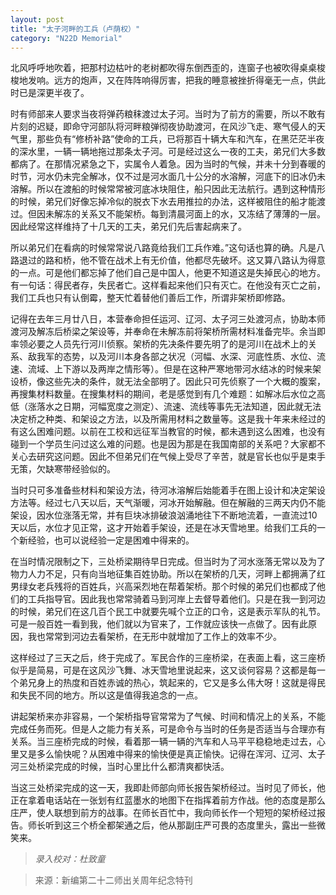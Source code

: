 ```yaml
---
layout: post
title: "太子河畔的工兵（卢荫权）"
category: "N22D Memorial"
---
```

北风呼呼地吹着，把那村边枯叶的老树都吹得东倒西歪的，连窗子也被吹得桌桌梭梭地发响。远方的炮声，又在阵阵响得厉害，把我的睡意被挫折得毫无一点，供此时已是深更半夜了。

时有师部来人要求当夜将弹药粮秣渡过太子河。当时为了前方的需要，所以不敢有片刻的迟疑，即命守河部队将河畔粮弹彻夜协助渡河，在风沙飞走、寒气侵人的天气里，那些负有“修桥补路”使命的工兵，已将那百十辆大车和汽车，在黑茫茫半夜的深水里，一辆一辆地拖过那条太子河。可是经过这么一夜的工夫，弟兄们大多数都病了。在那情况紧急之下，实属令人着急。因为当时的气候，并未十分到春暖的时节，河水仍未完全解冰，仅不过是河水面几十公分的水溶解，河底下的旧冰仍未溶解。所以在渡船的时候常常被河底冰块阻住，船只因此无法航行。遇到这种情形的时候，弟兄们好像忘掉冷似的脱衣下水去用推拉的办法，这样被阻住的船才能渡过。但因未解冻的关系又不能架桥。每到清晨河面上的水，又冻结了薄薄的一层。因此经常这样维持了十几天的工夫，弟兄们先后害起病来了。

所以弟兄们在看病的时候常常说八路竟给我们工兵作难。”这句话也算的确。凡是八路退过的路和桥，他不管在战术上有无价值，他都尽先破坏。这又算八路认为得意的一点。可是他们都忘掉了他们自己是中国人，他更不知道这是失掉民心的地方。有一句话：得民者存，失民者亡。这样看起来他们只有灭亡。在他没有灭亡之前，我们工兵也只有认倒霉，整天忙着替他们善后工作，所谓非架桥即修路。

记得在去年三月廿八日，本营奉命担任运河、辽河、太子河三处渡河点，协助本师渡河及解冻后桥梁之架设等，并奉命在未解冻前将架桥所需材料准备完毕。余当即率领必要之人员先行河川侦察。架桥的先决条件要先明了的是河川在战术上的关系、敌我军的态势，以及河川本身各部之状况（河幅、水深、河底性质、水位、流速、流域、上下游以及两岸之情形等）。但是在这种严寒地带河水结冰的时候来架设桥，像这些先决的条件，就无法全部明了。因此只可先侦察了一个大概的腹案，再搜集材料数量。在搜集材料的期间，老是感觉到有几个难题：如解冰后水位之高低（涨落水之日期，河幅宽度之测定）、流速、流线等事先无法知道，因此就无法决定桥之种类、和架设之方法，以及所需用材料之数量等。这是我十年来未经过的有这么困难问题。以前在工校和远征军当教官的时候，都未遇到这么困难，也没有碰到一个学员生问过这么难的问题。也是因为那是在我国南部的关系吧？大家都不关心去研究这问题。因此不但弟兄们在气候上受尽了辛苦，就是官长也似乎是束手无策，欠缺寒带经验似的。

当时只可多准备些材料和架设方法，待河冰溶解后始能着手在图上设计和决定架设方法等。经过七八天以后，天气渐暖，河冰开始解融。但在解融的三两天内仍不能架设，因水位涨落无常，并有巨块冰排破浪汹涌地往下不断地流着，一直流过10天以后，水位才见正常，这才开始着手架设，还是在冰天雪地里。给我们工兵的一个新经验，也可以说经验一定是困难中得来的。

在当时情况限制之下，三处桥梁期待早日完成。但当时为了河水涨落无常以及为了物力人力不足，只有向当地征集百姓协助。所以在架桥的几天，河畔上都拥满了红男绿女老兵残将的百姓兵，兴高采烈地在帮着架桥。那个时候的弟兄们也都成了他们的工兵指导官。因此我也常常骑着马到河岸上去督导着他们。只是在我一到河边的时候，弟兄们在这几百个民工中就要先喊个立正的口令，这是表示军队的礼节。可是一般百姓一看到我，他们就以为官来了，工作就应该快一点做了。因有此原因，我也常常到河边去看架桥，在无形中就增加了工作上的效率不少。

这样经过了三天之后，终于完成了。军民合作的三座桥梁，在表面上看，这三座桥似乎是简易，可是在这风沙飞舞、冰天雪地里说起来，这又谈何容易？这都是每一个弟兄身上的热度和百姓赤诚的热心，筑起来的，它又是多么伟大呀！这就是得民和失民不同的地方。所以这是值得我追念的一点。

讲起架桥来亦非容易，一个架桥指导官常常为了气候、时间和情况上的关系，不能完成任务而死。但是人之能力有关系，可是命令与当时的任务是否适当与合理亦有关系。当三座桥完成的时候，看着那一辆一辆的汽车和人马平平稳稳地走过去，心里又是多么愉快呢？从困难中得来的愉快便是真正愉快。记得在浑河、辽河、太子河三处桥梁完成的时候，当时心里比什么都清爽都快活。

当这三处桥梁完成的这一天，我即赴师部向师长报告架桥经过。当时见了师长，他正在拿着电话站在一张划有红蓝墨水的地图下在指挥着前方作战。他的态度是那么庄严，使人联想到前方的战事。在师长百忙中，我向师长作一个短短的架桥经过报告。师长听到这三个桥全都架通之后，他从那副庄严可畏的态度里头，露出一些微笑来。

> *录入校对：杜致童*

> 来源：新编第二十二师出关周年纪念特刊
